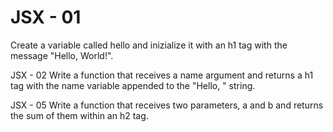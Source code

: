 
# JSX - 01

Create a variable called hello and inizialize it with an h1 tag with the message "Hello, World!".

JSX - 02
Write a function that receives a name argument and returns a h1 tag with the name variable appended to the "Hello, " string.

JSX - 05
Write a function that receives two parameters, a and b and returns the sum of them within an h2 tag.
